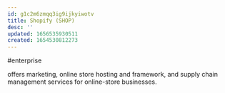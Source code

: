 ```yaml
---
id: g1c2m6zmqq3ig9ijkyiwotv
title: Shopify (SHOP)
desc: ''
updated: 1656535930511
created: 1654530812273
---
```

#enterprise 

offers marketing, online store hosting and framework, and supply chain management services for online-store businesses.
